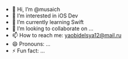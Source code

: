 - 👋 Hi, I’m @musaich
- 👀 I’m interested in iOS Dev
- 🌱 I’m currently learning Swift
- 💞️ I’m looking to collaborate on ...
- 📫 How to reach me: yaobidelsya12@mail.ru
- 😄 Pronouns: ...
- ⚡ Fun fact: ...

<!---
musaich/musaich is a ✨ special ✨ repository because its `README.md` (this file) appears on your GitHub profile.
You can click the Preview link to take a look at your changes.
--->
